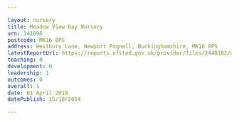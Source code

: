 ```yaml
---

layout: nursery
title: Meadow View Day Nursery
urn: 141896
postcode: MK16 8PS
address: Westbury Lane, Newport Pagnell, Buckinghamshire, MK16 8PS
latestReportUrl: https://reports.ofsted.gov.uk/provider/files/2440102/urn/141896.pdf
teaching: 0
development: 0
leadership: 1
outcomes: 0
overall: 1
date: 01 April 2018 
datePublish: 15/10/2014

---
```

